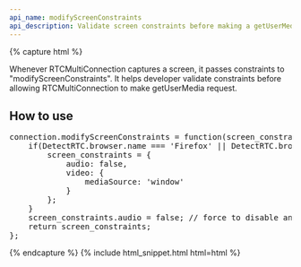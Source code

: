 ```yaml
---
api_name: modifyScreenConstraints
api_description: Validate screen constraints before making a getUserMedia request
---
```


{% capture html %}

<section>
    <p>Whenever RTCMultiConnection captures a screen, it passes constraints to "modifyScreenConstraints". It helps developer validate constraints before allowing RTCMultiConnection to make getUserMedia request.</p>
</section>

<section>
    <h2>How to use</h2>
    <pre>
connection.modifyScreenConstraints = function(screen_constraints) {
    if(DetectRTC.browser.name === 'Firefox' || DetectRTC.browser.name === 'Edge') {
        screen_constraints = {
            audio: false,
            video: {
                mediaSource: 'window'
            }
        };
    }
    screen_constraints.audio = false; // force to disable any speakers
    return screen_constraints;
};
</pre>
</section>

{% endcapture %}
{% include html_snippet.html html=html %}

